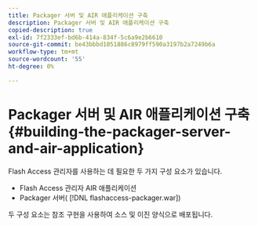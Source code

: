 ```yaml
---
title: Packager 서버 및 AIR 애플리케이션 구축
description: Packager 서버 및 AIR 애플리케이션 구축
copied-description: true
exl-id: 7f2333ef-bd6b-414a-834f-5c6a9e2b6610
source-git-commit: be43bbbd1051886c8979ff590a3197b2a7249b6a
workflow-type: tm+mt
source-wordcount: '55'
ht-degree: 0%

---
```


# Packager 서버 및 AIR 애플리케이션 구축 {#building-the-packager-server-and-air-application}

Flash Access 관리자를 사용하는 데 필요한 두 가지 구성 요소가 있습니다.

* Flash Access 관리자 AIR 애플리케이션
* Packager 서버( [!DNL flashaccess-packager.war])

두 구성 요소는 참조 구현을 사용하여 소스 및 이진 양식으로 배포됩니다.
